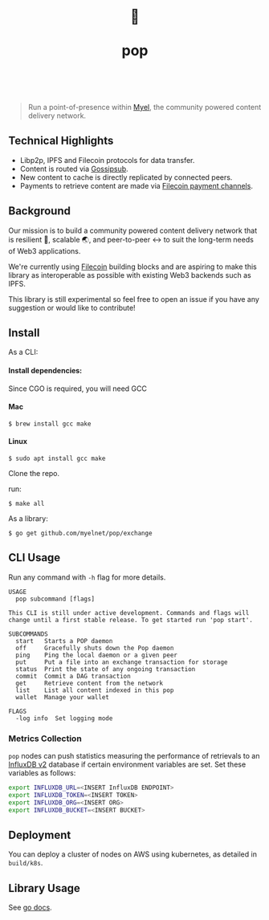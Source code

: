 <h1 align="center">
	<br>
	  	🍿
	<br>
	<br>
	pop
	<br>
	<br>
	<br>
</h1>

> Run a point-of-presence within [Myel](https://www.myel.network/), the community powered content delivery network.


## Technical Highlights

- Libp2p, IPFS and Filecoin protocols for data transfer.
- Content is routed via [Gossipsub](https://github.com/libp2p/specs/tree/master/pubsub/gossipsub).
- New content to cache is directly replicated by connected peers.
- Payments to retrieve content are made via [Filecoin payment channels](https://spec.filecoin.io/systems/filecoin_token/payment_channels/).  

## Background

Our mission is to build a community powered content delivery network that is resilient 🦾, scalable 🌏, and peer-to-peer ↔️ to suit the long-term needs of Web3 applications.

We're currently using [Filecoin](https://filecoin.io/) building blocks and are aspiring to make this library as interoperable as possible with existing Web3 backends such as IPFS.

This library is still experimental so feel free to open an issue if you have any suggestion or would like to contribute!

## Install

As a CLI:

#### Install dependencies:
Since CGO is required, you will need GCC

#### Mac
```commandline
$ brew install gcc make
```

#### Linux
```commandline
$ sudo apt install gcc make
```

Clone the repo.

run:
```commandline
$ make all
```

As a library:

```commandline
$ go get github.com/myelnet/pop/exchange
```

## CLI Usage

Run any command with `-h` flag for more details.

```
USAGE
  pop subcommand [flags]

This CLI is still under active development. Commands and flags will
change until a first stable release. To get started run 'pop start'.

SUBCOMMANDS
  start   Starts a POP daemon
  off     Gracefully shuts down the Pop daemon
  ping    Ping the local daemon or a given peer
  put     Put a file into an exchange transaction for storage
  status  Print the state of any ongoing transaction
  commit  Commit a DAG transaction
  get     Retrieve content from the network
  list    List all content indexed in this pop
  wallet  Manage your wallet

FLAGS
  -log info  Set logging mode
```

### Metrics Collection

`pop` nodes can push statistics measuring the performance of retrievals to an
[InfluxDB v2](https://www.influxdata.com/) database if certain
environment variables are set.
Set these variables as follows:

```bash
export INFLUXDB_URL=<INSERT InfluxDB ENDPOINT>
export INFLUXDB_TOKEN=<INSERT TOKEN>
export INFLUXDB_ORG=<INSERT ORG>
export INFLUXDB_BUCKET=<INSERT BUCKET>
```

## Deployment

You can deploy a cluster of nodes on AWS using kubernetes, as detailed in `build/k8s`.

## Library Usage

See [go docs](https://pkg.go.dev/github.com/myelnet/pop/exchange).
